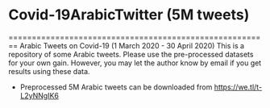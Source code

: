 # Covid-19ArabicTwitter (5M tweets)
========================================================
Arabic Tweets on Covid-19 (1 March 2020 - 30 April 2020)
This is a repository of some Arabic tweets. Please use the pre-processed datasets for your own gain.
However, you may let the author know by email if you get results using these data.

 - Preprocessed 5M Arabic tweets can be downloaded from https://we.tl/t-L2yNNgIK6
